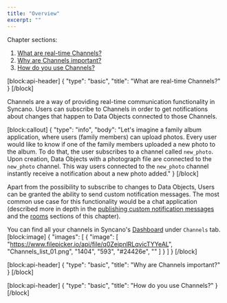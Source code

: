 ```yaml
---
title: "Overview"
excerpt: ""
---
```

Chapter sections:
1. [What are real-time Channels?]()
2. [Why are Channels important?]()
3. [How do you use Channels?]()

[block:api-header]
{
  "type": "basic",
  "title": "What are real-time Channels?"
}
[/block]

Channels are a way of providing real-time communication functionality in Syncano. Users can subscribe to Channels in order to get notifications about changes that happen to Data Objects connected to those Channels.

[block:callout]
{
  "type": "info",
  "body": "Let's imagine a family album application, where users (family members) can upload photos. Every user would like to know if one of the family members uploaded a new photo to the album. To do that, the user subscribes to a channel called `new_photo`. Upon creation, Data Objects with a photograph file are connected to the `new_photo` channel. This way users connected to the `new_photo` channel instantly receive a notification about a new photo added."
}
[/block]

Apart from the possibility to subscribe to changes to Data Objects, Users can be granted the ability to send custom notification messages. The most common use case for this functionality would be a chat application (described more in depth in the [publishing custom notification messages](#publishing-custom-notification-messages) and the [rooms](#rooms) sections of this chapter).

You can find all your channels in Syncano's [Dashboard](https://dashboard.syncano.io) under `Channels` tab.
[block:image]
{
  "images": [
    {
      "image": [
        "https://www.filepicker.io/api/file/q0ZejpnlRLqvicTYYeAL",
        "Channels_list_01.png",
        "1404",
        "593",
        "#24426e",
        ""
      ]
    }
  ]
}
[/block]

[block:api-header]
{
  "type": "basic",
  "title": "Why are Channels important?"
}
[/block]

[block:api-header]
{
  "type": "basic",
  "title": "How do you use Channels?"
}
[/block]